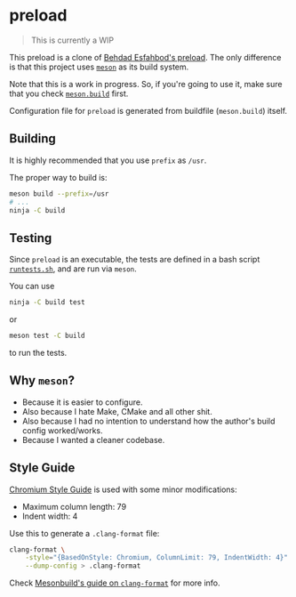 # preload

> This is currently a WIP

This preload is a clone of [Behdad Esfahbod's preload](http://preload.sf.net).
The only difference is that this project uses [`meson`](https://mesonbuild.com)
as its build system.

Note that this is a work in progress. So, if you're going to use it, make sure
that you check [`meson.build`](/meson.build) first.

Configuration file for `preload` is generated from buildfile (`meson.build`)
itself.

## Building

It is highly recommended that you use `prefix` as `/usr`.

The proper way to build is:

```bash
meson build --prefix=/usr
# ...
ninja -C build
```

## Testing

Since `preload` is an executable, the tests are defined in a bash script
[`runtests.sh`](/runtests.sh), and are run via `meson`.

You can use

```sh
ninja -C build test
```

or

```sh
meson test -C build
```

to run the tests.

## Why `meson`?

- Because it is easier to configure.
- Also because I hate Make, CMake and all other shit.
- Also because I had no intention to understand how the author's build config
  worked/works.
- Because I wanted a cleaner codebase.

## Style Guide

[Chromium Style Guide](https://chromium.googlesource.com/chromium/src/+/HEAD/styleguide/c++/c++.md)
is used with some minor modifications:

- Maximum column length: 79
- Indent width: 4

Use this to generate a `.clang-format` file:

```bash
clang-format \
    -style="{BasedOnStyle: Chromium, ColumnLimit: 79, IndentWidth: 4}" \
    --dump-config > .clang-format
```

Check [Mesonbuild's guide on `clang-format`](https://mesonbuild.com/Code-formatting.html)
for more info.
